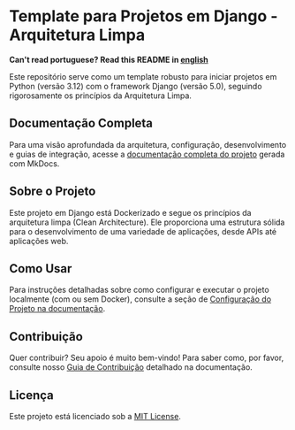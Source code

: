 # Template para Projetos em Django - Arquitetura Limpa

**Can't read portuguese? Read this README in [english](README-en.md)**

Este repositório serve como um template robusto para iniciar projetos em Python (versão 3.12) com o framework Django (versão 5.0), seguindo rigorosamente os princípios da Arquitetura Limpa.

## Documentação Completa

Para uma visão aprofundada da arquitetura, configuração, desenvolvimento e guias de integração, acesse a [documentação completa do projeto](https://your-username.github.io/django_base/) gerada com MkDocs.

## Sobre o Projeto

Este projeto em Django está Dockerizado e segue os princípios da arquitetura limpa (Clean Architecture). Ele proporciona uma estrutura sólida para o desenvolvimento de uma variedade de aplicações, desde APIs até aplicações web.

## Como Usar

Para instruções detalhadas sobre como configurar e executar o projeto localmente (com ou sem Docker), consulte a seção de [Configuração do Projeto na documentação](https://your-username.github.io/django_base/setup/project-setup/).

## Contribuição

Quer contribuir? Seu apoio é muito bem-vindo! Para saber como, por favor, consulte nosso [Guia de Contribuição](https://github.com/your-username/django_base/blob/main/CONTRIBUTING.md) detalhado na documentação.

## Licença

Este projeto está licenciado sob a [MIT License](LICENSE).
